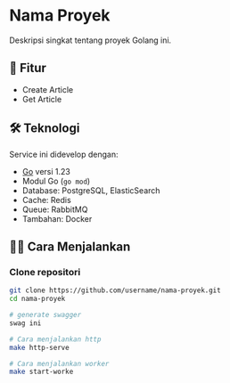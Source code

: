 # Nama Proyek

Deskripsi singkat tentang proyek Golang ini.

## 🚀 Fitur

- Create Article
- Get Article

## 🛠️ Teknologi

Service ini didevelop dengan:

- [Go](https://golang.org/) versi 1.23
- Modul Go (`go mod`)
- Database: PostgreSQL, ElasticSearch
- Cache: Redis
- Queue: RabbitMQ
- Tambahan: Docker

## 🧑‍💻 Cara Menjalankan

### Clone repositori

```bash
git clone https://github.com/username/nama-proyek.git
cd nama-proyek

# generate swagger
swag ini

# Cara menjalankan http 
make http-serve

# Cara menjalankan worker
make start-worke 
